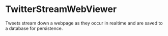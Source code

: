 # TwitterStreamWebViewer
Tweets stream down a webpage as they occur in realtime and are saved to a database for persistence.
